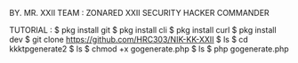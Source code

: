 BY. MR. XXII
TEAM : ZONARED XXII SECURITY HACKER COMMANDER

TUTORIAL :
$ pkg install git
$ pkg install cli
$ pkg install curl
$ pkg install dev 
$ git clone https://github.com/HRC303/NIK-KK-XXII
$ ls
$ cd kkktpgenerate2 
$ ls
$ chmod +x gogenerate.php
$ ls
$ php gogenerate.php 
